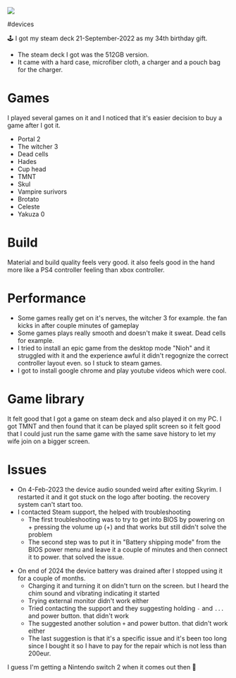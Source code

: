 ![](/public/26cd8e83375c0a4eddfc16a9a89dd5e9d10a1d42b02499a64c16810c2a5441df.jpg)

#devices

:joystick: I got my steam deck 21-September-2022 as my 34th birthday gift. 

* The steam deck I got was the 512GB version. 
* It came with a hard case, microfiber cloth, a charger and a pouch bag for the charger.

# Games 

I played several games on it and I noticed that it's easier decision to buy a game after I got it.

* Portal 2
* The witcher 3
* Dead cells
* Hades
* Cup head
* TMNT
* Skul
* Vampire surivors
* Brotato
* Celeste
* Yakuza 0

# Build

Material and build quality feels very good. it also feels good in the hand more like a PS4 controller feeling than xbox controller.

# Performance 

* Some games really get on it's nerves, the witcher 3 for example. the fan kicks in after couple minutes of gameplay
* Some games plays really smooth and doesn't make it sweat. Dead cells for example.
* I tried to install an epic game from the desktop mode "Nioh" and it struggled with it and the experience awful it didn't regognize the correct controller layout even. so I stuck to steam games.
* I got to install google chrome and play youtube videos which were cool.

# Game library

It felt good that I got a game on steam deck and also played it on my PC. I got TMNT and then found that it can be played split screen so it felt good that I could just run the same game with the same save history to let my wife join on a bigger screen.

# Issues

+ On 4-Feb-2023 the device audio sounded weird after exiting Skyrim. I restarted it and it got stuck on the logo after booting. the recovery system can't start too.
+ I contacted Steam support, the helped with troubleshooting
  + The first troubleshooting was to try to get into BIOS by powering on + pressing the volume up (+) and that works but still didn't solve the problem
  + The second step was to put it in "Battery shipping mode" from the BIOS power menu and leave it a couple of minutes  and then connect it to power. that solved the issue.
  
* On end of 2024 the device battery was drained after I stopped using it for a couple of months. 
  * Charging it and turning it on didn't turn on the screen. but I heard the chim sound and vibrating indicating it started
  * Trying external monitor didn't work either
  * Tried contacting the support and they suggesting holding `-` and `...` and power button. that didn't work
  * The suggested another solution `+` and power button. that didn't work either
  * The last suggestion is that it's a specific issue and it's been too long since I bought it so I have to pay for the repair which is not less than 200eur. 
  
I guess I'm getting a Nintendo switch 2 when it comes out then :shrug:
